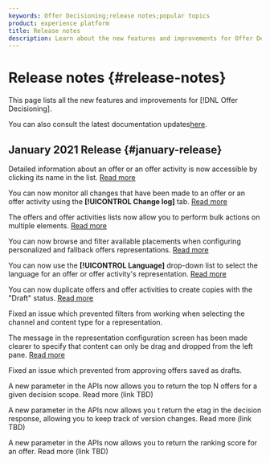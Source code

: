 ```yaml
---
keywords: Offer Decisioning;release notes;popular topics
product: experience platform
title: Release notes
description: Learn about the new features and improvements for Offer Decisioning.
---
```


# Release notes {#release-notes}

This page lists all the new features and improvements for [!DNL Offer Decisioning].

You can also consult the latest documentation updates[here](documentation-updates.md).

## January 2021 Release {#january-release}

Detailed information about an offer or an offer activity is now accessible by clicking its name in the list. [Read more](get-started/using/user-interface.md#information-pane-actions)

You can now monitor all changes that have been made to an offer or an offer activity using the **[!UICONTROL Change log]** tab. [Read more](get-started/using/user-interface.md#monitoring-changes)

The offers and offer activities lists now allow you to perform bulk actions on multiple elements. [Read more](get-started/using/user-interface.md#information-pane-actions)

You can now browse and filter available placements when configuring personalized and fallback offers representations. [Read more](create-offer-activities.md)

You can now use the **[!UICONTROL Language]** drop-down list to select the language for an offer or offer activity's representation. [Read more](create-offer-activities.md)

You can now duplicate offers and offer activities to create copies with the "Draft" status. [Read more](get-started/using/user-interface.md#information-pane-actions)

Fixed an issue which prevented filters from working when selecting the channel and content type for a representation.

The message in the representation configuration screen has been made clearer to specify that content can only be drag and dropped from the left pane. [Read more](create-offer-activities.md)

Fixed an issue which prevented from approving offers saved as drafts.

A new parameter in the APIs now allows you to return the top N offers for a given decision scope. Read more (link TBD)

A new parameter in the APIs now allows you t return the etag in the decision response, allowing you to keep track of version changes. Read more (link TBD)

A new parameter in the APIs now allows you to return the ranking score for an offer. Read more (link TBD)
